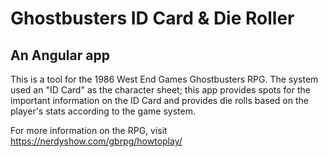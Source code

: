 # Ghostbusters ID Card & Die Roller
## An Angular app

This is a tool for the 1986 West End Games Ghostbusters RPG. The system used an "ID Card" as the character sheet; this app provides spots for the important information on the ID Card and provides die rolls based on the player's stats according to the game system.

For more information on the RPG, visit https://nerdyshow.com/gbrpg/howtoplay/


